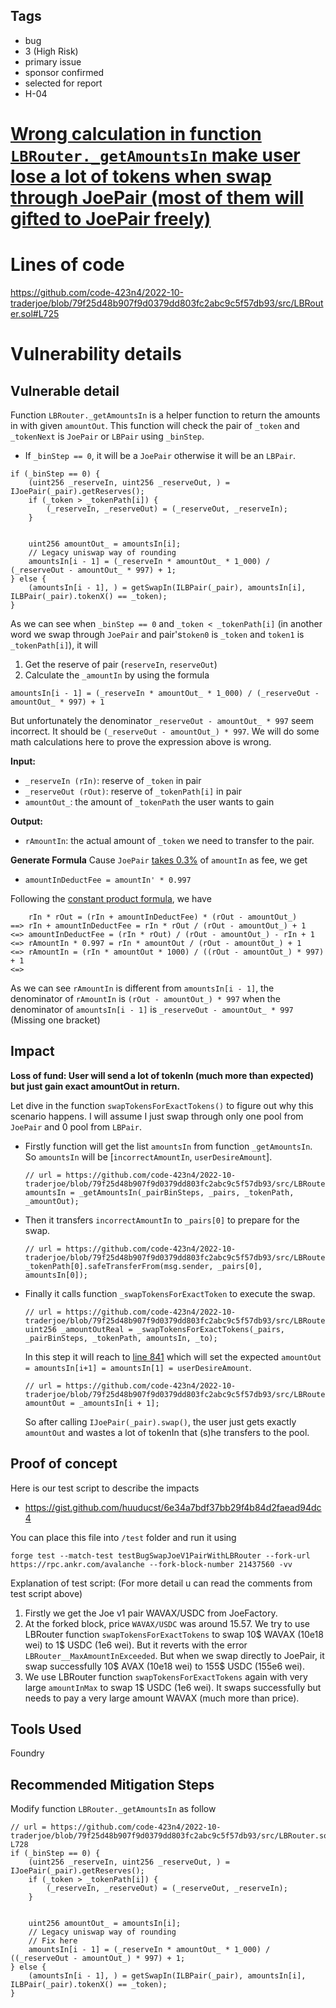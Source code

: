 ## Tags

- bug
- 3 (High Risk)
- primary issue
- sponsor confirmed
- selected for report
- H-04

# [Wrong calculation in function `LBRouter._getAmountsIn` make user lose a lot of tokens when swap through JoePair (most of them will gifted to JoePair freely)](https://github.com/code-423n4/2022-10-traderjoe-findings/issues/400) 

# Lines of code

https://github.com/code-423n4/2022-10-traderjoe/blob/79f25d48b907f9d0379dd803fc2abc9c5f57db93/src/LBRouter.sol#L725


# Vulnerability details


## Vulnerable detail 
Function `LBRouter._getAmountsIn` is a helper function to return the amounts in with given `amountOut`. This function will check the pair of `_token` and `_tokenNext` is `JoePair` or `LBPair` using `_binStep`.
* If `_binStep == 0`, it will be a `JoePair` otherwise it will be an `LBPair`.
```solidity=
if (_binStep == 0) {
    (uint256 _reserveIn, uint256 _reserveOut, ) = IJoePair(_pair).getReserves();
    if (_token > _tokenPath[i]) {
        (_reserveIn, _reserveOut) = (_reserveOut, _reserveIn);
    }


    uint256 amountOut_ = amountsIn[i];
    // Legacy uniswap way of rounding
    amountsIn[i - 1] = (_reserveIn * amountOut_ * 1_000) / (_reserveOut - amountOut_ * 997) + 1;
} else {
    (amountsIn[i - 1], ) = getSwapIn(ILBPair(_pair), amountsIn[i], ILBPair(_pair).tokenX() == _token);
}
```
As we can see when `_binStep == 0` and `_token < _tokenPath[i]` (in another word  we swap through `JoePair` and pair's`token0` is `_token` and `token1` is `_tokenPath[i]`), it will 
1. Get the reserve of pair (`reserveIn`, `reserveOut`) 
2. Calculate the `_amountIn` by using the formula 
```
amountsIn[i - 1] = (_reserveIn * amountOut_ * 1_000) / (_reserveOut - amountOut_ * 997) + 1
```

But unfortunately the denominator `_reserveOut - amountOut_ * 997` seem incorrect. It should be `(_reserveOut - amountOut_) * 997`. 
We will do some math calculations here to prove the expression above is wrong. 

**Input:** 
* `_reserveIn (rIn)`: reserve of `_token` in pair 
* `_reserveOut (rOut)`: reserve of `_tokenPath[i]` in pair 
* `amountOut_`: the amount of `_tokenPath` the user wants to gain 
 
**Output:** 
* `rAmountIn`: the actual amount of `_token` we need to transfer to the pair. 

**Generate Formula** 
Cause `JoePair` [takes 0.3%](https://help.traderjoexyz.com/en/welcome/faq-and-help/general-faq#what-are-trader-swap-joe-fees) of `amountIn` as fee, we get 
* `amountInDeductFee = amountIn' * 0.997`

Following the [constant product formula](https://docs.uniswap.org/protocol/V2/concepts/protocol-overview/glossary#constant-product-formula), we have 
```
    rIn * rOut = (rIn + amountInDeductFee) * (rOut - amountOut_)
==> rIn + amountInDeductFee = rIn * rOut / (rOut - amountOut_) + 1
<=> amountInDeductFee = (rIn * rOut) / (rOut - amountOut_) - rIn + 1
<=> rAmountIn * 0.997 = rIn * amountOut / (rOut - amountOut_) + 1
<=> rAmountIn = (rIn * amountOut * 1000) / ((rOut - amountOut_) * 997) + 1
<=> 
```

As we can see `rAmountIn` is different from `amountsIn[i - 1]`, the denominator of `rAmountIn` is `(rOut - amountOut_) * 997` when the denominator of `amountsIn[i - 1]` is `_reserveOut - amountOut_ * 997` (Missing one bracket)

## Impact
**Loss of fund: User will send a lot of tokenIn (much more than expected) but just gain exact amountOut in return.** 

Let dive in the function `swapTokensForExactTokens()` to figure out why this scenario happens. I will assume I just swap through only one pool from `JoePair` and 0 pool from `LBPair`. 
* Firstly function will get the list `amountsIn` from function `_getAmountsIn`. So `amountsIn` will be [`incorrectAmountIn`, `userDesireAmount`]. 
    ```solidity=        
    // url = https://github.com/code-423n4/2022-10-traderjoe/blob/79f25d48b907f9d0379dd803fc2abc9c5f57db93/src/LBRouter.sol#L440
    amountsIn = _getAmountsIn(_pairBinSteps, _pairs, _tokenPath, _amountOut);
    ``` 
* Then it transfers `incorrectAmountIn` to `_pairs[0]` to prepare for the swap. 
    ```solidity=
    // url = https://github.com/code-423n4/2022-10-traderjoe/blob/79f25d48b907f9d0379dd803fc2abc9c5f57db93/src/LBRouter.sol#L444
    _tokenPath[0].safeTransferFrom(msg.sender, _pairs[0], amountsIn[0]);
    ```  
* Finally it calls function `_swapTokensForExactToken` to execute the swap. 
    ```solidity=
    // url = https://github.com/code-423n4/2022-10-traderjoe/blob/79f25d48b907f9d0379dd803fc2abc9c5f57db93/src/LBRouter.sol#L446    
    uint256 _amountOutReal = _swapTokensForExactTokens(_pairs, _pairBinSteps, _tokenPath, amountsIn, _to);
    ```
    In this step it will reach to [line 841](https://github.com/code-423n4/2022-10-traderjoe/blob/79f25d48b907f9d0379dd803fc2abc9c5f57db93/src/LBRouter.sol#L841) which will set the expected `amountOut = amountsIn[i+1] = amountsIn[1] = userDesireAmount`.
    ```solidity=
    // url = https://github.com/code-423n4/2022-10-traderjoe/blob/79f25d48b907f9d0379dd803fc2abc9c5f57db93/src/LBRouter.sol#L841
    amountOut = _amountsIn[i + 1];
    ```
    So after calling `IJoePair(_pair).swap()`, the user just gets exactly `amountOut` and wastes a lot of tokenIn that (s)he transfers to the pool. 


## Proof of concept 
Here is our test script to describe the impacts 
* https://gist.github.com/huuducst/6e34a7bdf37bb29f4b84d2faead94dc4

You can place this file into `/test` folder and run it using 
```bash=
forge test --match-test testBugSwapJoeV1PairWithLBRouter --fork-url https://rpc.ankr.com/avalanche --fork-block-number 21437560 -vv
```

Explanation of test script: (For more detail u can read the comments from test script above)
1. Firstly we get the Joe v1 pair WAVAX/USDC from JoeFactory.
2. At the forked block, price `WAVAX/USDC` was around 15.57. We try to use LBRouter function `swapTokensForExactTokens` to swap 10$ WAVAX (10e18 wei) to 1$ USDC (1e6 wei). But it reverts with the error `LBRouter__MaxAmountInExceeded`.
But when we swap directly to JoePair, it swap successfully 10$ AVAX (10e18 wei) to 155$ USDC (155e6 wei).
3. We use LBRouter function `swapTokensForExactTokens` again with very large `amountInMax` to swap 1$ USDC (1e6 wei). It swaps successfully but needs to pay a very large amount WAVAX (much more than price).

## Tools Used
Foundry 
 
## Recommended Mitigation Steps
Modify function `LBRouter._getAmountsIn` as follow
```solidity=
// url = https://github.com/code-423n4/2022-10-traderjoe/blob/79f25d48b907f9d0379dd803fc2abc9c5f57db93/src/LBRouter.sol#L717-L728
if (_binStep == 0) {
    (uint256 _reserveIn, uint256 _reserveOut, ) = IJoePair(_pair).getReserves();
    if (_token > _tokenPath[i]) {
        (_reserveIn, _reserveOut) = (_reserveOut, _reserveIn);
    }


    uint256 amountOut_ = amountsIn[i];
    // Legacy uniswap way of rounding
    // Fix here 
    amountsIn[i - 1] = (_reserveIn * amountOut_ * 1_000) / ((_reserveOut - amountOut_) * 997) + 1;
} else {
    (amountsIn[i - 1], ) = getSwapIn(ILBPair(_pair), amountsIn[i], ILBPair(_pair).tokenX() == _token);
}
```
